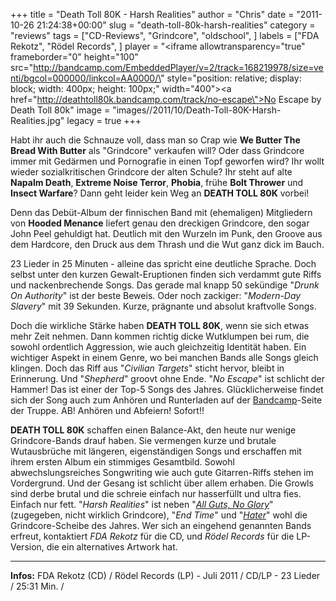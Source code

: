 +++
title = "Death Toll 80K - Harsh Realities"
author = "Chris"
date = "2011-10-26 21:24:38+00:00"
slug = "death-toll-80k-harsh-realities"
category = "reviews"
tags = ["CD-Reviews", "Grindcore", "oldschool", ]
labels = ["FDA Rekotz", "Rödel Records", ]
player = "<iframe allowtransparency=\"true\" frameborder=\"0\" height=\"100\" src=\"http://bandcamp.com/EmbeddedPlayer/v=2/track=168219978/size=venti/bgcol=000000/linkcol=AA0000/\" style=\"position: relative; display: block; width: 400px; height: 100px;\" width=\"400\"><a href=\"http://deathtoll80k.bandcamp.com/track/no-escape\">No Escape by Death Toll 80k</a></iframe>"
image = "images//2011/10/Death-Toll-80K-Harsh-Realities.jpg"
legacy = true
+++

Habt ihr auch die Schnauze voll, dass man so Crap wie **We Butter The Bread With Butter** als "Grindcore" verkaufen will? Oder dass Grindcore immer mit Gedärmen und Pornografie in einen Topf geworfen wird? Ihr wollt wieder sozialkritischen Grindcore der alten Schule? Ihr steht auf alte **Napalm Death**, **Extreme Noise Terror**, **Phobia**, frühe **Bolt Thrower** und **Insect Warfare**? Dann geht leider kein Weg an **DEATH TOLL 80K** vorbei!

Denn das Debüt-Album der finnischen Band mit (ehemaligen) Mitgliedern von **Hooded Menance** liefert genau den dreckigen Grindcore, den sogar John Peel gehuldigt hat. Deutlich mit den Wurzeln im Punk, den Groove aus dem Hardcore, den Druck aus dem Thrash und die Wut ganz dick im Bauch.

23 Lieder in 25 Minuten - alleine das spricht eine deutliche Sprache. Doch selbst unter den kurzen Gewalt-Eruptionen finden sich verdammt gute Riffs und nackenbrechende Songs. Das gerade mal knapp 50 sekündige "_Drunk On Authority_" ist der beste Beweis. Oder noch zackiger: "_Modern-Day Slavery_" mit 39 Sekunden. Kurze, prägnante und absolut kraftvolle Songs.

Doch die wirkliche Stärke haben **DEATH TOLL 80K**, wenn sie sich etwas mehr Zeit nehmen. Dann kommen richtig dicke Wutklumpen bei rum, die sowohl ordentlich Aggression, wie auch gleichzeitig Identität haben. Ein wichtiger Aspekt in einem Genre, wo bei manchen Bands alle Songs gleich klingen. Doch das Riff aus "_Civilian Targets_" sticht hervor, bleibt in Erinnerung. Und "_Shepherd_" groovt ohne Ende. "_No Escape_" ist schlicht der Hammer! Das ist einer der Top-5 Songs des Jahres. Glücklicherweise findet sich der Song auch zum Anhören und Runterladen auf der <a href="http://deathtoll80k.bandcamp.com/">Bandcamp</a>-Seite der Truppe. AB! Anhören und Abfeiern! Sofort!!



**DEATH TOLL 80K** schaffen einen Balance-Akt, den heute nur wenige Grindcore-Bands drauf haben. Sie vermengen kurze und brutale Wutausbrüche mit längeren, eigenständigen Songs und erschaffen mit ihrem ersten Album ein stimmiges Gesamtbild. Sowohl abwechslungsreiches Songwriting wie auch gute Gitarren-Riffs stehen im Vordergrund. Und der Gesang ist schlicht über allem erhaben. Die Growls sind derbe brutal und die schreie einfach nur hasserfüllt und ultra fies. Einfach nur fett.
"_Harsh Realities_" ist neben "<a href="http://necroslaughter.de/2011/07/exhumed-all-guts-no-glory/" title="Exhumed – All Guts, No Glory">_All Guts, No Glory_</a>" (zugegeben, nicht wirklich Grindcore), "_End Time_" und "<a href="http://necroslaughter.de/2011/06/total-fucking-destruction-hater/" title="Total Fucking Destruction – Hater">_Hater_</a>" wohl die Grindcore-Scheibe des Jahres. Wer sich an eingehend genannten Bands erfreut, kontaktiert _FDA Rekotz_ für die CD, und _Rödel Records_ für die LP-Version, die ein alternatives Artwork hat.





---
**Infos:**
FDA Rekotz (CD) / Rödel Records (LP) - Juli 2011 / 
CD/LP - 23 Lieder / 25:31 Min. / 
